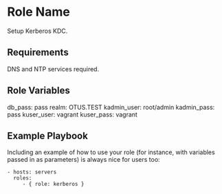 Role Name
=========

Setup Kerberos KDC.

Requirements
------------

DNS and NTP services required.

Role Variables
--------------

db_pass: pass
realm: OTUS.TEST
kadmin_user: root/admin
kadmin_pass: pass
kuser_user: vagrant
kuser_pass: vagrant

Example Playbook
----------------

Including an example of how to use your role (for instance, with variables passed in as parameters) is always nice for users too:

    - hosts: servers
      roles:
         - { role: kerberos }
